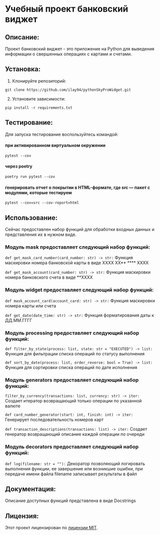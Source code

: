 # Учебный проект банковский виджет

## Описание:

Проект банковский виджет - это приложение на Python для выведения информации о свершенных операциях с картами и счетами.

## Установка:

1. Клонируйте репозиторий:
```
git clone https://github.com/ilay94/pythonSkyProWidget.git
```
2. Установите зависимости:
```
pip install -r requirements.txt
```
## Тестирование:
Для запуска тестирование воспользуйтесь командой:
#### при активированном виртуальном окружении
```
pytest --cov
```
#### через poetry
```
poetry run pytest --cov
```
#### генерировать отчет о покрытии в HTML-формате, где src — пакет c модулями, которые тестируем
```
pytest --cov=src --cov-report=html
```
## Использование:

Сейчас предоставлен набор функций для обработки входных данных и представления их в нужном виде.

### Модуль mask предоставляет следующий набор функций:
```def get_mask_card_number(card_number: str) -> str:```
Функция маскировки номера банковской карты в виде XXXX XX** **** XXXX

```def get_mask_account(card_number: str) -> str:```
Функция маскировки номера банковского счета в виде **XXXX

### Модуль widget предоставляет следующий набор функций:
```def mask_account_card(account_card: str) -> str:```
Функция маскировки номера карты или счета

```def get_date(date_time: str) -> str:```
Функция форматирования даты к ДД.ММ.ГГГГ

### Модуль processing предоставляет следующий набор функций:
```def filter_by_state(process: list, state: str = "EXECUTED") -> list:```
Функция для фильтрации списка операций по статусу выполнения

```def sort_by_date(process: list, order_reverse: bool = True) -> list:```
Функция для сортировки списка операций по дате исполнения

### Модуль generators предоставляет следующий набор функций:

```filter_by_currency(transactions: list, currency: str) -> iter:```
Создает итератор возвращающий только операции по указанной валюте

```def card_number_generator(start: int, finish: int) -> iter:```
Генерирует последовательность номеров карт

```def transaction_descriptions(transactions: list) -> iter:```
Создает генератор возвращающий описание каждой операции по очереди

### Модуль decorators предоставляет следующий набор функций:

```def log(filename: str = ""):```
Декоратор позволяющий логировать выполнения функции, ее завершение или возникшие ошибки, при передаче имени файла filename записывает результаты в файл

## Документация:

Описание доступных функций представлена в виде Docstrings 

## Лицензия:

Этот проект лицензирован по [лицензии MIT](https://choosealicense.com/licenses/mit/).